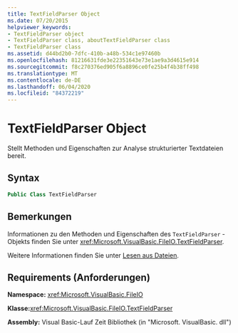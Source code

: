 ```yaml
---
title: TextFieldParser Object
ms.date: 07/20/2015
helpviewer_keywords:
- TextFieldParser object
- TextFieldParser class, aboutTextFieldParser class
- TextFieldParser class
ms.assetid: d44bd2b0-7dfc-410b-a48b-534c1e97460b
ms.openlocfilehash: 81216631fde3e22351643e73e1ae9a3d4615e914
ms.sourcegitcommit: f8c270376ed905f6a8896ce0fe25b4f4b38ff498
ms.translationtype: MT
ms.contentlocale: de-DE
ms.lasthandoff: 06/04/2020
ms.locfileid: "84372219"
---
```

# <a name="textfieldparser-object"></a>TextFieldParser Object
Stellt Methoden und Eigenschaften zur Analyse strukturierter Textdateien bereit.  
  
## <a name="syntax"></a>Syntax  
  
```vb  
Public Class TextFieldParser  
```  
  
## <a name="remarks"></a>Bemerkungen  
 Informationen zu den Methoden und Eigenschaften des `TextFieldParser` -Objekts finden Sie unter <xref:Microsoft.VisualBasic.FileIO.TextFieldParser>.  
  
 Weitere Informationen finden Sie unter [Lesen aus Dateien](../../developing-apps/programming/drives-directories-files/reading-from-files.md).  
  
## <a name="requirements"></a>Requirements (Anforderungen)  
 **Namespace:** <xref:Microsoft.VisualBasic.FileIO>  
  
 **Klasse:**<xref:Microsoft.VisualBasic.FileIO.TextFieldParser>  
  
 **Assembly:** Visual Basic-Lauf Zeit Bibliothek (in "Microsoft. VisualBasic. dll")
